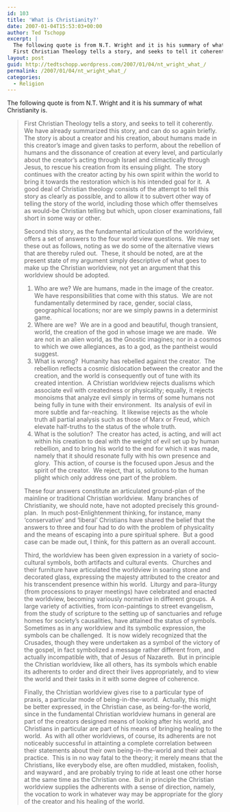 ```yaml
---
id: 103
title: 'What is Christianity?'
date: 2007-01-04T15:53:03+00:00
author: Ted Tschopp
excerpt: |
  The following quote is from N.T. Wright and it is his summary of what Christianity is.
  First Christian Theology tells a story, and seeks to tell it coherently. We have already summarized this st...
layout: post
guid: http://tedtschopp.wordpress.com/2007/01/04/nt_wright_what_/
permalink: /2007/01/04/nt_wright_what_/
categories:
  - Religion
---
```

The following quote is from N.T. Wright and it is his summary of what Christianity is.

> First Christian Theology tells a story, and seeks to tell it coherently.&nbsp; We have already summarized this story, and can do so again briefly.&nbsp; The story is about a creator and his creation, about humans made in this creator&#8217;s image and given tasks to perform, about the rebellion of humans and the dissonance of creation at every level, and particularly about the creator&#8217;s acting through Israel and climactically through Jesus, to rescue his creation from its ensuing plight.&nbsp; The story continues with the creator acting by his own spirit within the world to bring it towards the restoration which is his intended goal for it.&nbsp; A good deal of Christian theology consists of the attempt to tell this story as clearly as possible, and to allow it to subvert other way of telling the story of the world, including those which offer themselves as would-be Christian telling but which, upon closer examinations, fall short in some way or other.
> 
> Second this story, as the fundamental articulation of the worldview, offers a set of answers to the four world view questions.&nbsp; We may set these out as follows, noting as we do some of the alternative views that are thereby ruled out.&nbsp; These, it should be noted, are at the present state of my argument simply descriptive of what goes to make up the Christian worldview, not yet an argument that this worldview should be adopted.&nbsp;
> 
>   1. Who are we? We are humans, made in the image of the creator.&nbsp; We have responsibilities that come with this status.&nbsp; We are not fundamentally determined by race, gender, social class, geographical locations; nor are we simply pawns in a determinist game.
>   2. Where are we?&nbsp; We are in a good and beautiful, though transient, world, the creation of the god in whose image we are made.&nbsp; We are not in an alien world, as the Gnostic imagines; nor in a cosmos to which we owe allegiances, as to a god, as the pantheist would suggest.
>   3. What is wrong?&nbsp; Humanity has rebelled against the creator.&nbsp; The rebellion reflects a cosmic dislocation between the creator and the creation, and the world is consequently out of tune with its created intention.&nbsp; A Christian worldview rejects dualisms which associate evil with createdness or physicality; equally, it rejects monoisms that analyze evil simply in terms of some humans not being fully in tune with their environment.&nbsp; Its analysis of evil in more subtle and far-reaching.&nbsp; It likewise rejects as the whole truth all partial analysis such as those of Marx or Freud, which elevate half-truths to the status of the whole truth.
>   4. What is the solution?&nbsp; The creator has acted, is acting, and will act within his creation to deal with the weight of evil set up by human rebellion, and to bring his world to the end for which it was made, namely that it should resonate fully with his own presence and glory.&nbsp; This action, of course is the focused upon Jesus and the spirit of the creator.&nbsp; We reject, that is, solutions to the human plight which only address one part of the problem.&nbsp; 
> 
> These four answers constitute an articulated ground-plan of the mainline or traditional Christian worldview.&nbsp; Many branches of Christianity, we should note, have not adopted precisely this ground-plan.&nbsp; In much post-Enlightenment thinking, for instance, many &#8216;conservative&#8217; and &#8216;liberal&#8217; Christians have shared the belief that the answers to three and four had to do with the problem of physicality and the means of escaping into a pure spiritual sphere.&nbsp; But a good case can be made out, I think, for this pattern as an overall account.
> 
> Third, the worldview has been given expression in a variety of socio-cultural symbols, both artifacts and cultural events.&nbsp; Churches and their furniture have articulated the worldview in soaring stone and decorated glass, expressing the majesty attributed to the creator and his transcendent presence within his world.&nbsp; Liturgy and para-liturgy (from processions to prayer meetings) have celebrated and enacted the worldview, becoming variously normative in different groups.&nbsp; A large variety of activities, from icon-paintings to street evangelism, from the study of scripture to the setting up of sanctuaries and refuge homes for society&#8217;s causalities, have attained the status of symbols.&nbsp; Sometimes as in any worldview and its symbolic expression, the symbols can be challenged.&nbsp; It is now widely recognized that the Crusades, though they were undertaken as a symbol of the victory of the gospel, in fact symbolized a message rather different from, and actually incompatible with, that of Jesus of Nazareth.&nbsp; But in principle the Christian worldview, like all others, has its symbols which enable its adherents to order and direct their lives appropriately, and to view the world and their tasks in it with some degree of coherence.&nbsp;
> 
> Finally, the Christian worldview gives rise to a particular type of praxis, a particular mode of being-in-the-world.&nbsp; Actually, this might be better expressed, in the Christian case, as being-for-the world, since in the fundamental Christian worldview humans in general are part of the creators designed means of looking after his world, and Christians in particular are part of his means of bringing healing to the world.&nbsp; As with all other worldviews, of course, its adherents are not noticeably successful in attainting a complete correlation between their statements about their own being-in-the-world and their actual practice.&nbsp; This is in no way fatal to the theory; it merely means that the Christians, like everybody else, are often muddled, mistaken, foolish, and wayward , and are probably trying to ride at least one other horse at the same time as the Christian one.&nbsp; But in principle the Christian worldview supplies the adherents with a sense of direction, namely, the vocation to work in whatever way may be appropriate for the glory of the creator and his healing of the world.&nbsp;